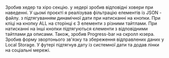 Зробив хедер та хіро секцію. у хедері зробив відповідні ховери при наведенні.
У цьомі проєкті я реалізував фільтрацію елементів із JSON - файлу. з підтягуванням динамічної дати при натисканні на кнопки. При кліці на кнопку ALL на сторінці є 3 елементи з різними тайтлами. При натисканні на інші кнопки підтягуються єлементи з відповідними тайтлами да описами.
Також, зробив Progress-bar на скролл юзера.
Зробив форму звортонього зв'язку та збереження відправлених даних у Local Storage.
У футері підтягнув дату із системної дати та додав лінки на соціальні мережі.
